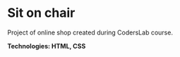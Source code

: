 # Sit on chair

Project of online shop created during CodersLab course.

**Technologies: HTML, CSS**
